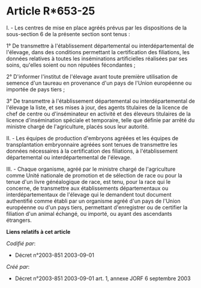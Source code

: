 # Article R*653-25

I. - Les centres de mise en place agréés prévus par les dispositions de la sous-section 6 de la présente section sont tenus :

1° De transmettre à l'établissement départemental ou interdépartemental de l'élevage, dans des conditions permettant la
certification des filiations, les données relatives à toutes les inséminations artificielles réalisées par ses soins,
qu'elles soient ou non réputées fécondantes ;

2° D'informer l'institut de l'élevage avant toute première utilisation de semence d'un taureau en provenance d'un pays de
l'Union européenne ou importée de pays tiers ;

3° De transmettre à l'établissement départemental ou interdépartemental de l'élevage la liste, et ses mises à jour, des
agents titulaires de la licence de chef de centre ou d'inséminateur en activité et des éleveurs titulaires de la licence
d'insémination spéciale et temporaire, telle que définie par arrêté du ministre chargé de l'agriculture, placés sous leur
autorité.

II. - Les équipes de production d'embryons agréées et les équipes de transplantation embryonnaire agréées sont tenues de
transmettre les données nécessaires à la certification des filiations, à l'établissement départemental ou interdépartemental
de l'élevage.

III. - Chaque organisme, agréé par le ministre chargé de l'agriculture comme Unité nationale de promotion et de sélection de
race ou pour la tenue d'un livre généalogique de race, est tenu, pour la race qui le concerne, de transmettre aux
établissements départementaux ou interdépartementaux de l'élevage qui le demandent tout document authentifié comme établi par
un organisme agréé d'un pays de l'Union européenne ou d'un pays tiers, permettant d'enregistrer ou de certifier la filiation
d'un animal échangé, ou importé, ou ayant des ascendants étrangers.

**Liens relatifs à cet article**

_Codifié par_:

  - Décret n°2003-851 2003-09-01

_Créé par_:

  - Décret n°2003-851 2003-09-01 art. 1, annexe JORF 6 septembre 2003
